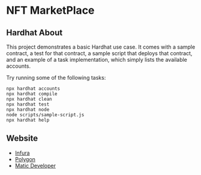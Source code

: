 # NFT MarketPlace

## Hardhat About

This project demonstrates a basic Hardhat use case. It comes with a sample contract, a test for that contract, a sample script that deploys that contract, and an example of a task implementation, which simply lists the available accounts.

Try running some of the following tasks:

```shell
npx hardhat accounts
npx hardhat compile
npx hardhat clean
npx hardhat test
npx hardhat node
node scripts/sample-script.js
npx hardhat help
```

## Website

- [Infura](https://infura.io)
- [Polygon](https://polygon.technology)
- [Matic Developer](https://docs.matic.network/docs/develop/getting-started)
